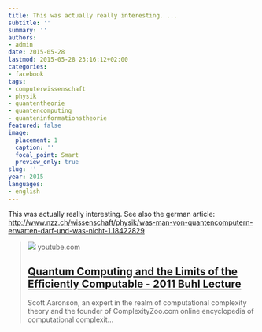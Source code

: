 ```yaml
---
title: This was actually really interesting. ...
subtitle: ''
summary: ''
authors:
- admin
date: 2015-05-28
lastmod: 2015-05-28 23:16:12+02:00
categories:
- facebook
tags:
- computerwissenschaft
- physik
- quantentheorie
- quantencomputing
- quanteninformationstheorie
featured: false
image:
  placement: 1
  caption: ''
  focal_point: Smart
  preview_only: true
slug: ''
year: 2015
languages:
- english
---
```


This was actually really interesting. See also the german article:  http://www.nzz.ch/wissenschaft/physik/was-man-von-quantencomputern-erwarten-darf-und-was-nicht-1.18422829﻿
> [![](https://i.ytimg.com/vi/8bLXHvH9s1A/hqdefault.jpg)](https://www.youtube.com/watch?v=8bLXHvH9s1A)
> youtube.com
> ## [Quantum Computing and the Limits of the Efficiently Computable - 2011 Buhl Lecture](https://www.youtube.com/watch?v=8bLXHvH9s1A)
>
>Scott Aaronson, an expert in the realm of computational complexity theory and the founder of ComplexityZoo.com online encyclopedia of computational complexit...